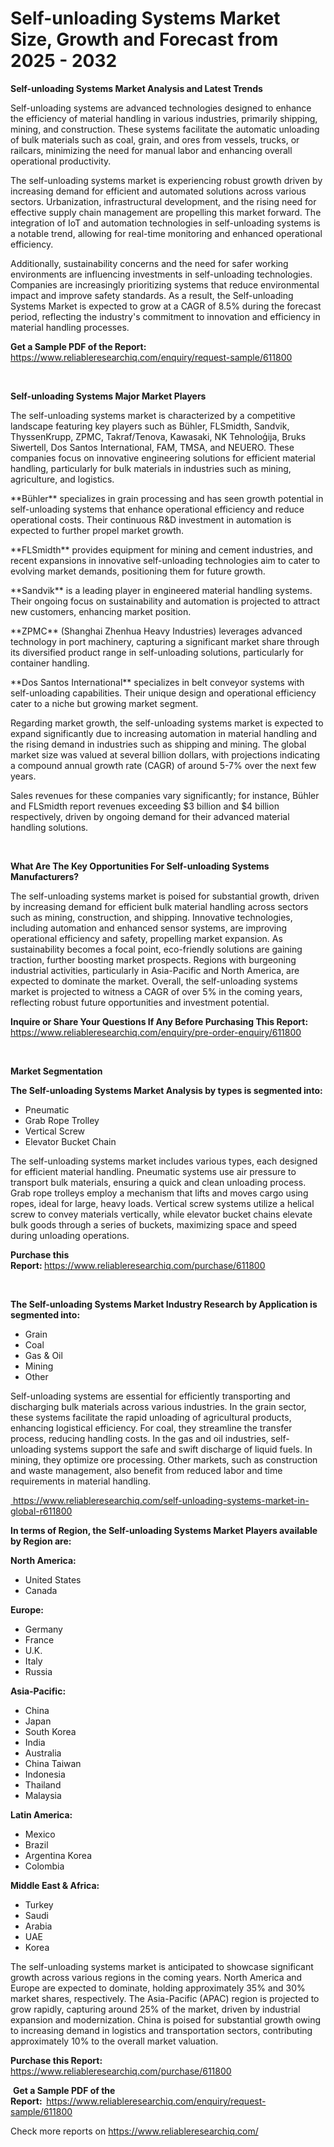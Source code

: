 <p><h1>Self-unloading Systems Market Size, Growth and Forecast from 2025 - 2032</h1></p><p><strong>Self-unloading Systems Market Analysis and Latest Trends</strong></p>
<p><p>Self-unloading systems are advanced technologies designed to enhance the efficiency of material handling in various industries, primarily shipping, mining, and construction. These systems facilitate the automatic unloading of bulk materials such as coal, grain, and ores from vessels, trucks, or railcars, minimizing the need for manual labor and enhancing overall operational productivity.</p><p>The self-unloading systems market is experiencing robust growth driven by increasing demand for efficient and automated solutions across various sectors. Urbanization, infrastructural development, and the rising need for effective supply chain management are propelling this market forward. The integration of IoT and automation technologies in self-unloading systems is a notable trend, allowing for real-time monitoring and enhanced operational efficiency.</p><p>Additionally, sustainability concerns and the need for safer working environments are influencing investments in self-unloading technologies. Companies are increasingly prioritizing systems that reduce environmental impact and improve safety standards. As a result, the Self-unloading Systems Market is expected to grow at a CAGR of 8.5% during the forecast period, reflecting the industry's commitment to innovation and efficiency in material handling processes.</p></p>
<p><strong>Get a Sample PDF of the Report:&nbsp;</strong> <a href="https://www.reliableresearchiq.com/enquiry/request-sample/611800?utm_campaign=2458&utm_medium=2&utm_source=Github&utm_content=ia&utm_term=23032025&utm_id=self-unloading-systems">https://www.reliableresearchiq.com/enquiry/request-sample/611800</a></p>
<p>&nbsp;</p>
<p><strong>Self-unloading Systems Major Market Players</strong></p>
<p><p>The self-unloading systems market is characterized by a competitive landscape featuring key players such as Bühler, FLSmidth, Sandvik, ThyssenKrupp, ZPMC, Takraf/Tenova, Kawasaki, NK Tehnoloģija, Bruks Siwertell, Dos Santos International, FAM, TMSA, and NEUERO. These companies focus on innovative engineering solutions for efficient material handling, particularly for bulk materials in industries such as mining, agriculture, and logistics.</p><p>**Bühler** specializes in grain processing and has seen growth potential in self-unloading systems that enhance operational efficiency and reduce operational costs. Their continuous R&D investment in automation is expected to further propel market growth.</p><p>**FLSmidth** provides equipment for mining and cement industries, and recent expansions in innovative self-unloading technologies aim to cater to evolving market demands, positioning them for future growth.</p><p>**Sandvik** is a leading player in engineered material handling systems. Their ongoing focus on sustainability and automation is projected to attract new customers, enhancing market position.</p><p>**ZPMC** (Shanghai Zhenhua Heavy Industries) leverages advanced technology in port machinery, capturing a significant market share through its diversified product range in self-unloading solutions, particularly for container handling.</p><p>**Dos Santos International** specializes in belt conveyor systems with self-unloading capabilities. Their unique design and operational efficiency cater to a niche but growing market segment.</p><p>Regarding market growth, the self-unloading systems market is expected to expand significantly due to increasing automation in material handling and the rising demand in industries such as shipping and mining. The global market size was valued at several billion dollars, with projections indicating a compound annual growth rate (CAGR) of around 5-7% over the next few years.</p><p>Sales revenues for these companies vary significantly; for instance, Bühler and FLSmidth report revenues exceeding $3 billion and $4 billion respectively, driven by ongoing demand for their advanced material handling solutions.</p></p>
<p>&nbsp;</p>
<p><strong>What Are The Key Opportunities For Self-unloading Systems Manufacturers?</strong></p>
<p><p>The self-unloading systems market is poised for substantial growth, driven by increasing demand for efficient bulk material handling across sectors such as mining, construction, and shipping. Innovative technologies, including automation and enhanced sensor systems, are improving operational efficiency and safety, propelling market expansion. As sustainability becomes a focal point, eco-friendly solutions are gaining traction, further boosting market prospects. Regions with burgeoning industrial activities, particularly in Asia-Pacific and North America, are expected to dominate the market. Overall, the self-unloading systems market is projected to witness a CAGR of over 5% in the coming years, reflecting robust future opportunities and investment potential.</p></p>
<p><strong>Inquire or Share Your Questions If Any Before Purchasing This Report:</strong> <a href="https://www.reliableresearchiq.com/enquiry/pre-order-enquiry/611800?utm_campaign=2458&utm_medium=2&utm_source=Github&utm_content=ia&utm_term=23032025&utm_id=self-unloading-systems">https://www.reliableresearchiq.com/enquiry/pre-order-enquiry/611800</a></p>
<p>&nbsp;</p>
<p><strong>Market Segmentation</strong></p>
<p><strong>The Self-unloading Systems Market Analysis by types is segmented into:</strong></p>
<p><ul><li>Pneumatic</li><li>Grab Rope Trolley</li><li>Vertical Screw</li><li>Elevator Bucket Chain</li></ul></p>
<p><p>The self-unloading systems market includes various types, each designed for efficient material handling. Pneumatic systems use air pressure to transport bulk materials, ensuring a quick and clean unloading process. Grab rope trolleys employ a mechanism that lifts and moves cargo using ropes, ideal for large, heavy loads. Vertical screw systems utilize a helical screw to convey materials vertically, while elevator bucket chains elevate bulk goods through a series of buckets, maximizing space and speed during unloading operations.</p></p>
<p><strong>Purchase this Report:&nbsp;</strong><a href="https://www.reliableresearchiq.com/purchase/611800?utm_campaign=2458&utm_medium=2&utm_source=Github&utm_content=ia&utm_term=23032025&utm_id=self-unloading-systems">https://www.reliableresearchiq.com/purchase/611800</a></p>
<p>&nbsp;</p>
<p><strong>The Self-unloading Systems Market Industry Research by Application is segmented into:</strong></p>
<p><ul><li>Grain</li><li>Coal</li><li>Gas & Oil</li><li>Mining</li><li>Other</li></ul></p>
<p><p>Self-unloading systems are essential for efficiently transporting and discharging bulk materials across various industries. In the grain sector, these systems facilitate the rapid unloading of agricultural products, enhancing logistical efficiency. For coal, they streamline the transfer process, reducing handling costs. In the gas and oil industries, self-unloading systems support the safe and swift discharge of liquid fuels. In mining, they optimize ore processing. Other markets, such as construction and waste management, also benefit from reduced labor and time requirements in material handling.</p></p>
<p><a href="https://www.reliableresearchiq.com/self-unloading-systems-market-in-global-r611800?utm_campaign=2458&utm_medium=2&utm_source=Github&utm_content=ia&utm_term=23032025&utm_id=self-unloading-systems">&nbsp;https://www.reliableresearchiq.com/self-unloading-systems-market-in-global-r611800</a></p>
<p><strong>In terms of Region, the Self-unloading Systems Market Players available by Region are:</strong></p>
<p>
    <p> <strong> North America: </strong>
        <ul>
            <li>United States</li>
            <li>Canada</li>
        </ul>
        </p> 
    <p> <strong> Europe: </strong>
        <ul>
            <li>Germany</li>
            <li>France</li>
            <li>U.K.</li>
            <li>Italy</li>
            <li>Russia</li>
        </ul>
        </p> 
    <p> <strong> Asia-Pacific: </strong>
        <ul>
            <li>China</li>
            <li>Japan</li>
            <li>South Korea</li>
            <li>India</li>
            <li>Australia</li>
            <li>China Taiwan</li>
            <li>Indonesia</li>
            <li>Thailand</li>
            <li>Malaysia</li>
        </ul>
        </p> 
    <p> <strong> Latin America: </strong>
        <ul>
            <li>Mexico</li>
            <li>Brazil</li>
            <li>Argentina Korea</li>
            <li>Colombia</li>
        </ul>
        </p> 
    <p> <strong> Middle East & Africa: </strong>
        <ul>
            <li>Turkey</li>
            <li>Saudi</li>
            <li>Arabia</li>
            <li>UAE</li>
            <li>Korea</li>
        </ul>
    </p>
    </p>
<p><p>The self-unloading systems market is anticipated to showcase significant growth across various regions in the coming years. North America and Europe are expected to dominate, holding approximately 35% and 30% market shares, respectively. The Asia-Pacific (APAC) region is projected to grow rapidly, capturing around 25% of the market, driven by industrial expansion and modernization. China is poised for substantial growth owing to increasing demand in logistics and transportation sectors, contributing approximately 10% to the overall market valuation.</p></p>
<p><strong>Purchase this Report: </strong><a href="https://www.reliableresearchiq.com/purchase/611800?utm_campaign=2458&utm_medium=2&utm_source=Github&utm_content=ia&utm_term=23032025&utm_id=self-unloading-systems">https://www.reliableresearchiq.com/purchase/611800</a></p>
<p>&nbsp;<strong>Get a Sample PDF of the Report:&nbsp;&nbsp;</strong><a href="https://www.reliableresearchiq.com/enquiry/request-sample/611800?utm_campaign=2458&utm_medium=2&utm_source=Github&utm_content=ia&utm_term=23032025&utm_id=self-unloading-systems">https://www.reliableresearchiq.com/enquiry/request-sample/611800</a></p>
<p><strong></strong></p>
<p>Check more reports on <a href="https://www.reliableresearchiq.com/?utm_campaign=2458&utm_medium=2&utm_source=Github&utm_content=ia&utm_term=23032025&utm_id=self-unloading-systems">https://www.reliableresearchiq.com/</a></p>